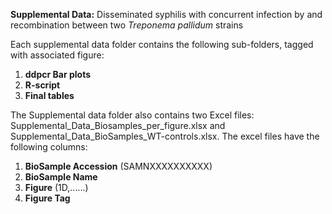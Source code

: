 **Supplemental Data:** Disseminated syphilis with concurrent infection by and recombination between two _Treponema pallidum_ strains

Each supplemental data folder contains the following sub-folders, tagged with associated figure:

  1. **ddpcr Bar plots**
  2. **R-script**
  3. **Final tables**

The Supplemental data folder also contains two Excel files:
Supplemental_Data_Biosamples_per_figure.xlsx and Supplemental_Data_BioSamples_WT-controls.xlsx. The excel files have the following columns:

  1. **BioSample Accession** (SAMNXXXXXXXXXX)
  2. **BioSample Name**
  3. **Figure** (1D,......)
  4. **Figure Tag**
